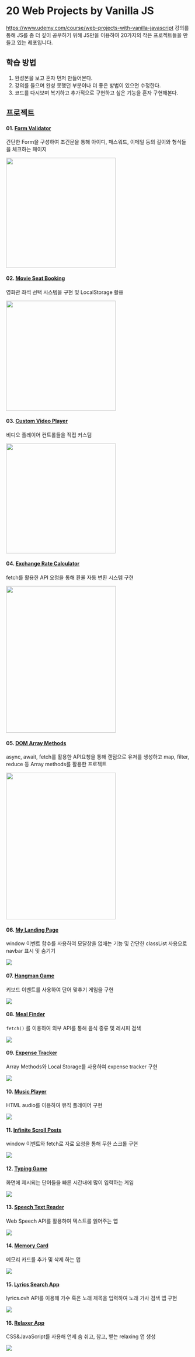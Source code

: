 # 20 Web Projects by Vanilla JS

https://www.udemy.com/course/web-projects-with-vanilla-javascript 강의를 통해 JS를 좀 더 깊이 공부하기 위해 JS만을 이용하여 20가지의 작은 프로젝트들을 만들고 있는 레포입니다.



## 학습 방법

1. 완성본을 보고 혼자 먼저 만들어본다.
2. 강의를 들으며  완성 못했던 부분이나 더 좋은 방법이 있으면 수정한다.
3. 코드를 다시보며 복기하고 추가적으로 구현하고 싶은 기능을 혼자 구현해본다.



## 프로젝트

#### 01. [Form Validator](https://github.com/jin0106/20-Web-projects-by-Vanilla-JS/tree/master/01.%20Form%20Validator)

간단한 Form을 구성하여 조건문을 통해 아이디, 패스워드, 이메일 등의 길이와 형식들을 체크하는 페이지

<img src="https://raw.githubusercontent.com/jin0106/20-Web-projects-by-Vanilla-JS/master/01.%20Form%20Validator/readme.assets/image-20211212160119588.png" style: width=300>

#### 02. [Movie Seat Booking](https://github.com/jin0106/20-Web-projects-by-Vanilla-JS/tree/master/02.%20Movie%20Seat%20Booking)

영화관 좌석 선택 시스템을 구현 및 LocalStorage 활용

<img src="https://github.com/jin0106/20-Web-projects-by-Vanilla-JS/raw/master/02.%20Movie%20Seat%20Booking/readme.assets/image-20211212205954205.png" style: width=300>

#### 03. [Custom Video Player](https://github.com/jin0106/20-Web-projects-by-Vanilla-JS/tree/master/03.%20Custom%20Video%20Player)

비디오 플레이어 컨트롤들을 직접 커스텀

<img src="https://github.com/jin0106/20-Web-projects-by-Vanilla-JS/raw/master/03.%20Custom%20Video%20Player/readme.assets/image-20211213133349365.png" style : width=300>

#### 04. [Exchange Rate Calculator](https://github.com/jin0106/20-Web-projects-by-Vanilla-JS/tree/master/04.%20Exchange%20Rate%20Calculator)

fetch를 활용한 API 요청을 통해 환율 자동 변환 시스템 구현

<img src="https://github.com/jin0106/20-Web-projects-by-Vanilla-JS/raw/master/04.%20Exchange%20Rate%20Calculator/readme.assets/image-20211214123644819.png" style : width=300 height=400>

#### 05. [DOM Array Methods](https://github.com/jin0106/20-Web-projects-by-Vanilla-JS/tree/master/05.%20DOM%20Array%20Methods)

async, await, fetch를 활용한 API요청을 통해 랜덤으로 유저를 생성하고 map, filter, reduce 등 Array methods를 활용한 프로젝트

<img src="https://github.com/jin0106/20-Web-projects-by-Vanilla-JS/raw/master/05.%20DOM%20Array%20Methods/readme.assets/image-20211215131357325.png" style : width=300 height=400>



#### 06. [My Landing Page](https://github.com/jin0106/20-Web-projects-by-Vanilla-JS/raw/master/06.%20My%20Landing%20Page)

window 이벤트 함수를 사용하여 모달창을 없애는 기능 및 간단한 classList 사용으로 navbar 표시 및 숨기기

<img align='center' src="https://github.com/jin0106/20-Web-projects-by-Vanilla-JS/raw/master/06.%20My%20Landing%20Page/readme.assets/image-20211215190319356.png"/>

#### 07. [Hangman Game](https://github.com/jin0106/20-Web-projects-by-Vanilla-JS/tree/master/07.%20Hangman%20Game)

키보드 이벤트를 사용하여 단어 맞추기 게임을 구현

<img align='center' src="https://github.com/jin0106/20-Web-projects-by-Vanilla-JS/raw/master/07.%20Hangman%20Game/readme.assets/image-20211216134340391.png"/>

#### 08. [Meal Finder](https://github.com/jin0106/20-Web-projects-by-Vanilla-JS/tree/master/08.%20Meal%20Finder)

`fetch()` 를 이용하여 외부 API를 통해 음식 종류 및 레시피 검색

<img align='center' src="https://github.com/jin0106/20-Web-projects-by-Vanilla-JS/raw/master/08.%20Meal%20Finder/readme.assets/image-20211217155829308.png"/>

#### 09. [Expense Tracker](https://github.com/jin0106/20-Web-projects-by-Vanilla-JS/tree/master/09.%20Expense%20Tracker)

Array Methods와 Local Storage를 사용하여 expense tracker 구현

<img align='center' src="https://github.com/jin0106/20-Web-projects-by-Vanilla-JS/raw/master/09.%20Expense%20Tracker/readme.assets/image-20211219121316392.png"/>



#### 10. [Music Player](https://github.com/jin0106/20-Web-projects-by-Vanilla-JS/tree/master/10.%20Music%20Player)

HTML audio를 이용하여 뮤직 플레이어 구현

<img align='center' src="https://github.com/jin0106/20-Web-projects-by-Vanilla-JS/raw/master/10.%20Music%20Player/readme.assets/image-20211219212109801.png"/>



#### 11. [Infinite Scroll Posts](https://github.com/jin0106/20-Web-projects-by-Vanilla-JS/tree/master/11.%20Infinite%20Scroll%20Posts)

window 이벤트와 fetch로 자료 요청을 통해 무한 스크롤 구현

<img src="https://github.com/jin0106/20-Web-projects-by-Vanilla-JS/raw/master/11.%20Infinite%20Scroll%20Posts/readme.assets/image-20211220221456272.png"/>



#### 12. [Typing Game](https://github.com/jin0106/20-Web-projects-by-Vanilla-JS/tree/master/11.%20Infinite%20Scroll%20Posts)

화면에 제시되는 단어들을 빠른 시간내에 많이 입력하는 게임

<img src="https://github.com/jin0106/20-Web-projects-by-Vanilla-JS/raw/master/12.%20Typing%20Game/readme.assets/image-20211221135322474.png"/>



#### 13. [Speech Text Reader](https://github.com/jin0106/20-Web-projects-by-Vanilla-JS/tree/master/13.%20Speech%20Text%20Reader)

Web Speech API를 활용하여 텍스트를 읽어주는 앱

<img src="https://github.com/jin0106/20-Web-projects-by-Vanilla-JS/raw/master/13.%20Speech%20Text%20Reader/readme.assets/Screen Shot 2021-12-22 at 1.58.47 PM.png"/>



#### 14. [Memory Card](https://github.com/jin0106/20-Web-projects-by-Vanilla-JS/tree/master/14.%20Memory%20Card)

메모리 카드를 추가 및 삭제 하는 앱

<img src="https://github.com/jin0106/20-Web-projects-by-Vanilla-JS/raw/master/14.%20Memory%20Cards/readme.assets/image-20211226212302874.png"/>



#### 15. [Lyrics Search App](https://github.com/jin0106/20-Web-projects-by-Vanilla-JS/raw/master/15.%20Lyrics%20Search%20App)

lyrics.ovh API를 이용해 가수 혹은 노래 제목을 입력하여 노래 가사 검색 앱 구현

<img src="https://github.com/jin0106/20-Web-projects-by-Vanilla-JS/raw/master/15.%20Lyrics%20Search%20App/readme.assets/image-20211229155822301.png"/>

#### 16. [Relaxer App](https://github.com/jin0106/20-Web-projects-by-Vanilla-JS/tree/master/16.%20Relaxer%20App)

CSS&JavaScript를 사용해 언제 숨 쉬고, 참고, 뱉는 relaxing 앱 생성

<img src="https://github.com/jin0106/20-Web-projects-by-Vanilla-JS/raw/master/16.%20Relaxer%20App/readme.assets/pjt.gif"/>

